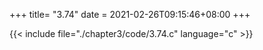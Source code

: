 +++
title= "3.74"
date = 2021-02-26T09:15:46+08:00
+++

{{< include file="./chapter3/code/3.74.c" language="c" >}}


